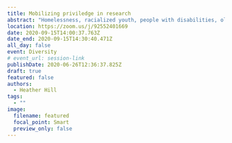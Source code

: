```yaml
---
title: Mobilizing priviledge in research
abstract: "Homelessness, racialized youth, people with disabilities, older community members, and teens are all groups on the margins in information research. The proposed panel will represent a convergence of allyship in research focused on these marginalized communities. It adopts the approach that being an appropriate ally requires personal considerations as well as a more nuanced approach to research that is grounded in reciprocal relationships with our research communities, humility, and reflective self-education."
location: https://zoom.us/j/92552401669
date: 2020-09-15T14:00:37.763Z
date_end: 2020-09-15T14:30:40.471Z
all_day: false
event: Diversity
# event_url: session-link
publishDate: 2020-06-26T12:36:37.825Z
draft: true
featured: false
authors:
  - Heather Hill
tags:
  - ""
image:
  filename: featured
  focal_point: Smart
  preview_only: false
---
```

